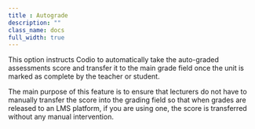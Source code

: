 ```yaml
---
title : Autograde
description: ""
class_name: docs
full_width: true
---
```


This option instructs Codio to automatically take the auto-graded assessments score and transfer it to the main grade field once the unit is marked as complete by the teacher or student.

The main purpose of this feature is to ensure that lecturers do not have to manually transfer the score into the grading field so that when grades are released to an LMS platform, if you are using one, the score is transferred without any manual intervention.